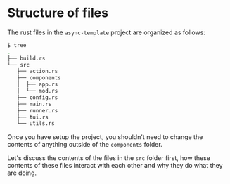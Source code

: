 # Structure of files

The rust files in the `async-template` project are organized as follows:

```bash
$ tree
.
├── build.rs
└── src
   ├── action.rs
   ├── components
   │  ├── app.rs
   │  └── mod.rs
   ├── config.rs
   ├── main.rs
   ├── runner.rs
   ├── tui.rs
   └── utils.rs
```

Once you have setup the project, you shouldn't need to change the contents of anything outside of
the `components` folder.

Let's discuss the contents of the files in the `src` folder first, how these contents of these files
interact with each other and why they do what they are doing.
